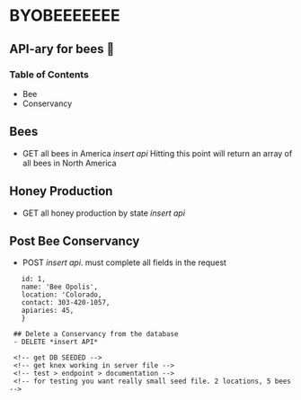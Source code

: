 # BYOBEEEEEEE

## API-ary for bees :bee:

### Table of Contents

- Bee
- Conservancy

## Bees

- GET all bees in America _insert api_
  Hitting this point will return an array of all bees in North America

## Honey Production

- GET all honey production by state _insert api_

## Post Bee Conservancy

- POST _insert api_.
  must complete all fields in the request

```{
   id: 1,
   name: 'Bee Opolis',
   location: 'Colorado,
   contact: 303-420-1057,
   apiaries: 45,
   }

 ## Delete a Conservancy from the database
 - DELETE *insert API*

 <!-- get DB SEEDED -->
 <!-- get knex working in server file -->
 <!-- test > endpoint > documentation -->
 <!-- for testing you want really small seed file. 2 locations, 5 bees -->
```
